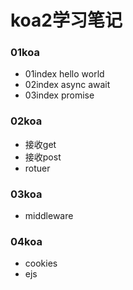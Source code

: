 # koa2学习笔记

### 01koa 
  - 01index  hello world 
  - 02index async await 
  - 03index promise 

### 02koa
   - 接收get
   - 接收post
   - rotuer
###  03koa
   - middleware

###  04koa
   - cookies
   - ejs
   




